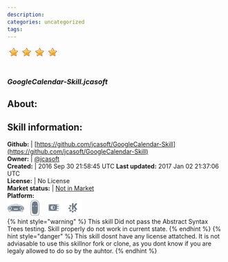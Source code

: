 ```yaml
--- 
description: 
categories: uncategorized   
tags:   
---
```


![](../.gitbook/assets/star.png)![](../.gitbook/assets/star.png)![](../.gitbook/assets/star.png)![](../.gitbook/assets/star.png)  
#   
### _GoogleCalendar-Skill.jcasoft_  
## About:  


## Skill information:  
**Github:** | [https://github.com/jcasoft/GoogleCalendar-Skill](https://github.com/jcasoft/GoogleCalendar-Skill)  
**Owner:** | [@jcasoft](https://github.com/jcasoft)  
**Created:** | 2016 Sep 30 21:58:45 UTC  **Last updated:** 2017 Jan 02 21:37:06 UTC  
**License:** | No License  
**Market status:** | [Not in Market](https://market.mycroft.ai/skill/)  
**Platform:**  
 ![](../.gitbook/assets/mark-1-icon.png)  ![](../.gitbook/assets/mark-2-icon.png)  ![](../.gitbook/assets/picroft-icon.png)  ![](../.gitbook/assets/kde.png)   
{% hint style="warning" %}
This skill Did not pass the Abstract Syntax Trees testing. Skill properly do not work in current state.
{% endhint %}
{% hint style="danger" %}
This skill dosnt have any license attatched. It is not adviasable to use this skillnor fork or clone, as you dont know if you are legaly allowed to do so by the auhtor.
{% endhint %}
